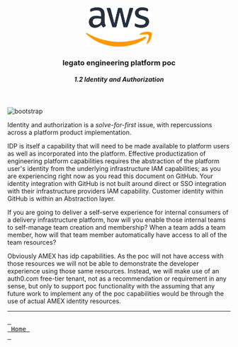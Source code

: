 <div align="center">
	<p>
		<img alt="AWS Logo" src="https://raw.githubusercontent.com/amex-engineering/static/main/images/aws-logo.png?sanitize=true" width=150 />
    <br />
	</p>
  <h3>legato engineering platform poc</h3>
  <h5>1.2 Identity and Authorization</h5>
</div>
<br />


![bootstrap](https://img.shields.io/badge/document-EarlyDraft-yellow.svg?style=for-the-badge&logo=markdown)  

Identity and authorization is a _solve-for-first_ issue, with repercussions across a platform product implementation.    

IDP is itself a capability that will need to be made available to platform users as well as incorporated into the platform. Effective productization of engineering platform capabilities requires the abstraction of the platform user's identity from the underlying infrastructure IAM capabilities; as you are experiencing right now as you read this document on GitHub. Your identity integration with GitHub is not built around direct or SSO integration with their infrastructure providers IAM capability. Customer identity within GitHub is within an Abstraction layer.  

If you are going to deliver a self-serve experience for internal consumers of a delivery infrastructure platform, how will you enable those internal teams to self-manage team creation and membership? When a team adds a team member, how will that team member automatically have access to all of the team resources?  

Obviously AMEX has idp capabilities. As the poc will not have access with those resources we will not be able to demonstrate the developer experience using those  same resources. Instead, we will make use of an auth0.com free-tier tenant, not as a recommendation or requirement in any sense, but only to support poc functionality with the assuming that any future work to implement any of the poc capabilities would be through the use of actual AMEX identity resources.  

<hr>  

[<kbd> <br> Home <br> </kbd>](../README.md)

